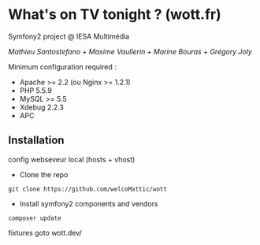 What's on TV tonight ? (wott.fr)
====

Symfony2 project @ IESA Multimédia

*Mathieu Santostefano + Maxime Vaullerin + Marine Bouras + Grégory Joly*

Minimum configuration required :

- Apache >= 2.2 (ou Nginx >= 1.2.1)
- PHP 5.5.9 
- MySQL >= 5.5
- Xdebug 2.2.3
- APC

## Installation

config webseveur local (hosts + vhost)

- Clone the repo 

```git clone https://github.com/welcoMattic/wott```

- Install symfony2 components and vendors

```composer update```

fixtures
goto wott.dev/

